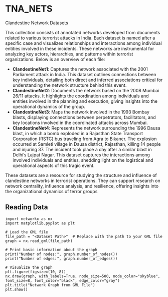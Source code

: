 # TNA_NETS
Clandestine Network Datasets


This collection consists of annotated networks developed from documents related to various terrorist attacks in India. Each dataset is named after a specific case and visualizes relationships and interactions among individual entities involved in these incidents. These networks are instrumental for analyzing key actors, hierarchies, and patterns within terrorist organizations. Below is an overview of each file:

 - **ClandestineNet1**: Captures the network associated with the 2001 Parliament attack in India. This dataset outlines connections between key individuals, detailing both direct and inferred associations critical for understanding the network structure behind this event.
 - **ClandestineNet2**: Documents the network based on the 2008 Mumbai 26/11 attacks. It highlights the coordination among individuals and entities involved in the planning and execution, giving insights into the operational dynamics of the group.
 - **ClandestineNet3**: Maps the network involved in the 1993 Bombay blasts, displaying connections between perpetrators, facilitators, and key locations involved in the coordinated attacks across Mumbai.
 - **ClandestineNet4**: Represents the network surrounding the 1996 Dausa blast, in which a bomb exploded in a Rajasthan State Transport Corporation (RSTC) bus traveling from Agra to Bikaner. The explosion occurred at Samleti village in Dausa district, Rajasthan, killing 14 people and injuring 37. The incident took place a day after a similar blast in Delhi’s Lajpat Nagar. This dataset captures the interactions among involved individuals and entities, shedding light on the logistical and operational aspects of this tragic event. 

These datasets are a resource for studying the structure and influence of clandestine networks in terrorist operations. They can support research on network centrality, influence analysis, and resilience, offering insights into the organizational dynamics of terror groups

## Reading Data
```{python}
import networkx as nx
import matplotlib.pyplot as plt

# Load the GML file
file_path = "<Dataset Path>"  # Replace with the path to your GML file
graph = nx.read_gml(file_path)

# Print basic information about the graph
print("Number of nodes:", graph.number_of_nodes())
print("Number of edges:", graph.number_of_edges())

# Visualize the graph
plt.figure(figsize=(10, 8))
nx.draw(graph, with_labels=True, node_size=500, node_color="skyblue", font_size=8, font_color="black", edge_color="gray")
plt.title("Network Graph from GML File")
plt.show()

```
